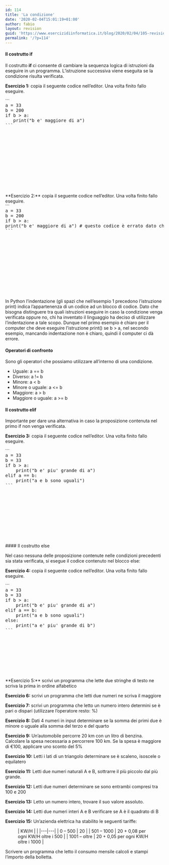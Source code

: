 ```yaml
---
id: 114
title: 'La condizione'
date: '2020-02-04T15:01:19+01:00'
author: fabio
layout: revision
guid: 'https://www.esercizidiinformatica.it/blog/2020/02/04/105-revision-v1/'
permalink: '/?p=114'
---
```


#### Il costrutto if

  
Il costrutto **if** ci consente di cambiare la sequenza logica di istruzioni da eseguire in un programma. L’istruzione successiva viene eseguita se la condizione risulta verificata.

**Esercizio 1:** copia il seguente codice nell’editor. Una volta finito fallo eseguire.

<div class="wp-block-simple-code-block-ace" style="height: 250px; position:relative; margin-bottom: 50px;">```
<pre class="wp-block-simple-code-block-ace" data-copy="false" data-fontsize="14" data-lines="Infinity" data-mode="python" data-showlines="true" data-theme="monokai" style="position:absolute;top:0;right:0;bottom:0;left:0">a = 33
b = 200
if b > a:
   print("b e' maggiore di a")
```

</div>**Esercizio 2:** copia il seguente codice nell’editor. Una volta finito fallo eseguire.

<div class="wp-block-simple-code-block-ace" style="height: 250px; position:relative; margin-bottom: 50px;">```
<pre class="wp-block-simple-code-block-ace" data-copy="false" data-fontsize="14" data-lines="Infinity" data-mode="python" data-showlines="true" data-theme="monokai" style="position:absolute;top:0;right:0;bottom:0;left:0">a = 33
b = 200
if b > a:
print("b e' maggiore di a") # questo codice è errato dato che manca l'indentazione
```

</div>In Python l’indentazione (gli spazi che nell’esempio 1 precedono l’istruzione print) indica l’appartenenza di un codice ad un blocco di codice. Dato che bisogna distinguere tra quali istruzioni eseguire in caso la condizione venga verificata oppure no, chi ha inventato il linguaggio ha deciso di utilizzare l’indentazione a tale scopo. Dunque nel primo esempio è chiaro per il computer che deve eseguire l’istruzione print() se b &gt; a, nel secondo esempio, mancando indentazione non è chiaro, quindi il computer ci dà errore.

####  Operatori di confronto

Sono gli operatori che possiamo utilizzare all’interno di una condizione.

- Uguale: a == b
- Diverso: a != b
- Minore: a &lt; b
- Minore o uguale: a &lt;= b
- Maggiore: a &gt; b
- Maggiore o uguale: a &gt;= b

####  Il costrutto elif

Importante per dare una alternativa in caso la proposizione contenuta nel primo if non venga verificata.

**Esercizio 3:** copia il seguente codice nell’editor. Una volta finito fallo eseguire.

<div class="wp-block-simple-code-block-ace" style="height: 250px; position:relative; margin-bottom: 50px;">```
<pre class="wp-block-simple-code-block-ace" data-copy="false" data-fontsize="14" data-lines="Infinity" data-mode="python" data-showlines="true" data-theme="monokai" style="position:absolute;top:0;right:0;bottom:0;left:0">a = 33
b = 33
if b > a:
    print("b e' piu' grande di a")
elif a == b:
    print("a e b sono uguali")
```

</div>#### Il costrutto else

Nel caso nessuna delle proposizione contenute nelle condizioni precedenti sia stata verificata, si esegue il codice contenuto nel blocco else:

**Esercizio 4:** copia il seguente codice nell’editor. Una volta finito fallo eseguire.

<div class="wp-block-simple-code-block-ace" style="height: 250px; position:relative; margin-bottom: 50px;">```
<pre class="wp-block-simple-code-block-ace" data-copy="false" data-fontsize="14" data-lines="Infinity" data-mode="python" data-showlines="true" data-theme="monokai" style="position:absolute;top:0;right:0;bottom:0;left:0">a = 33
b = 33
if b > a:
    print("b e' piu' grande di a")
elif a == b:
    print("a e b sono uguali")
else:
    print("a e' piu' grande di b")
```

</div>**Esercizio 5:** scrivi un programma che lette due stringhe di testo ne scriva la prima in ordine alfabetico

**Esercizio 6:** scrivi un programma che letti due numeri ne scriva il maggiore

**Esercizio 7:** scrivi un programma che letto un numero intero determini se è pari o dispari (utilizzare l’operatore resto: %)

**Esercizio 8:** Dati 4 numeri in input determinare se la somma dei primi due è minore o uguale alla somma del terzo e del quarto

**Esercizio 9:** Un’automobile percorre 20 km con un litro di benzina. Calcolare la spesa necessaria a percorrere 100 km. Se la spesa è maggiore di €100, applicare uno sconto del 5%

**Esercizio 10:** Letti i lati di un triangolo determinare se è scaleno, isoscele o equilatero

**Esercizio 11:** Letti due numeri naturali A e B, sottrarre il più piccolo dal più grande.

**Esercizio 12:** Letti due numeri determinare se sono entrambi compresi tra 100 e 200

**Esercizio 13:** Letto un numero intero, trovare il suo valore assoluto.

**Esercizio 14:** Letti due numeri interi A e B verificare se A è il quadrato di B

**Esercizio 15:** Un’azienda elettrica ha stabilito le seguenti tariffe:

<figure class="wp-block-table">| KW/H |  |
|---|---|
| 0 – 500 | 20 |
| 501 – 1000 | 20 + 0,08 per ogni KW/H oltre i 500 |
| 1001 – oltre | 20 + 0,05 per ogni KW/H oltre i 1000 |

</figure>Scrivere un programma che letto il consumo mensile calcoli e stampi l’importo della bolletta.